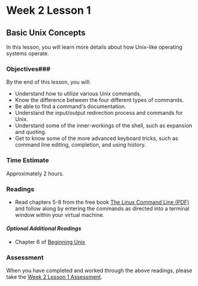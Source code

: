 # Week 2 Lesson 1 #
## Basic Unix Concepts ##

In this lesson, you will learn more details about how Unix-like operating systems operate.

### Objectives###
By the end of this lesson, you will:

- Understand how to utilize various Unix commands.
- Know the difference between the four different types of commands.
- Be able to find a command's documentation.
- Understand the input/output redirection process and commands for Unix.
- Understand some of the inner-workings of the shell, such as expansion and quoting.
- Get to know some of the more advanced keyboard tricks, such as command line editing, completion, and using history.

### Time Estimate ###
Approximately 2 hours.

### Readings ###

- Read chapters 5-8 from the free book [The Linux Command Line (PDF)](http://sourceforge.net/projects/linuxcommand/?source=dlp) and follow along by entering the commands as directed into a terminal window within your virtual machine.

#### *Optional Additional Readings* ####

- Chapter 6 of [Beginning Unix](http://proquest.safaribooksonline.com.proxy2.library.illinois.edu/book/operating-systems-and-server-administration/unix/9780764579943/6-unix-commands-in-depth/13_chap06_html#X2ludGVybmFsX0h0bWxWaWV3P3htbGlkPTk3ODA3NjQ1Nzk5NDMlMkYxM19jaGFwMDZfaHRtbCZxdWVyeT0=)


### Assessment ###

When you have completed and worked through the above readings, please take the [Week 2 Lesson 1 Assessment](https://learn.illinois.edu/mod/quiz/view.php?id=1095479).

